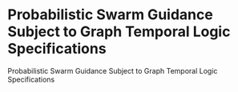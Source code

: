 # Probabilistic Swarm Guidance Subject to Graph Temporal Logic Specifications
Probabilistic Swarm Guidance Subject to Graph Temporal Logic Specifications
